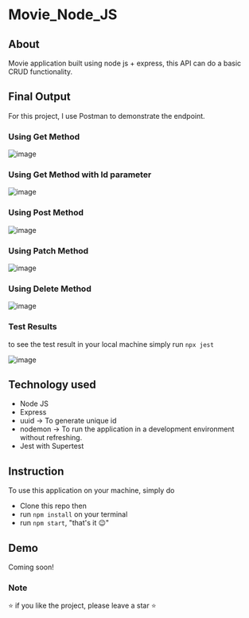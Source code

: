 # Movie_Node_JS

## About

Movie application built using node js + express, this API can do a basic CRUD  functionality.

## Final Output
For this project, I use Postman to demonstrate the endpoint.
### Using Get Method
![image](https://user-images.githubusercontent.com/57604289/150160497-e690a68c-d85f-4842-841c-571788ec4097.png)
### Using Get Method with Id parameter
![image](https://user-images.githubusercontent.com/57604289/150161022-34e7613a-23e3-4a19-a200-b20149a1e99e.png)
### Using Post Method
![image](https://user-images.githubusercontent.com/57604289/150160685-e1d06d60-66da-4e72-9625-a6dde3320a8a.png)
### Using Patch Method
![image](https://user-images.githubusercontent.com/57604289/150161281-de789c61-9349-48c6-89ac-08dfae6a1070.png)
### Using Delete Method
![image](https://user-images.githubusercontent.com/57604289/150161551-361b92bc-971d-403f-bbe7-98ccbe36e1e5.png)

### Test Results
to see the test result in your local machine simply run ```npx jest```

![image](https://user-images.githubusercontent.com/57604289/150163809-90411230-1cae-4790-a3e4-3e0f09d4ca48.png)


## Technology used

- Node JS
- Express
- uuid -> To generate unique id
- nodemon -> To run the application in a development environment without refreshing.
- Jest with Supertest 

## Instruction
To use this application on your machine, simply do
- Clone this repo then
- run ```npm install``` on your terminal
- run ```npm start```,  "that's it 😉"


## Demo
Coming soon!

### Note
⭐ if you like the project, please leave a star ⭐
